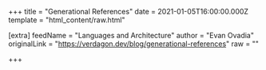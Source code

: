 
+++
title = "Generational References"
date = 2021-01-05T16:00:00.000Z
template = "html_content/raw.html"

[extra]
feedName = "Languages and Architecture"
author = "Evan Ovadia"
originalLink = "https://verdagon.dev/blog/generational-references"
raw = ""

+++


